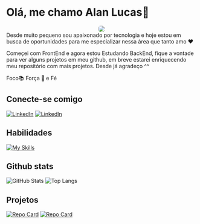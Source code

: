 # Olá, me chamo Alan Lucas👋

<center ><img style="border-radius: 5px" src= "https://wallpapers.com/images/hd/lo-fi-room-28y07gypcq8qwqcv.jpg">
</center>
Desde muito pequeno sou apaixonado por tecnologia e hoje estou em busca de oportunidades para me especializar nessa área que tanto amo ❤

Começei com FrontEnd e agora estou Estudando BackEnd, fique a vontade para ver alguns projetos em meu github, em breve estarei enriquecendo meu repositório com mais projetos. Desde já agradeço  ^^

Foco📚 Força 💪 e Fé 
## Conecte-se comigo

[![LinkedIn](https://img.shields.io/badge/LinkedIn-000?style=for-the-badge&logo=linkedin&logoColor=A5BF6B)](https://www.linkedin.com/in/4lanlucas/)
[![LinkedIn](https://img.shields.io/badge/github-000?style=for-the-badge&logo=github&logoColor=A5BF6B)](https://www.linkedin.com/in/SEUUSERNAME/)

## Habilidades

[![My Skills](https://skillicons.dev/icons?i=java,js,html,css,spring)](https://skillicons.dev) 

## Github stats

![GitHub Stats](https://github-readme-stats.vercel.app/api?username=4lanLucas&theme=transparent&bg_color=000&border_color=FFF&show_icons=true&icon_color=A5BF6B&title_color=A5BF6B&text_color=FFF)
![Top Langs](https://github-readme-stats-git-masterrstaa-rickstaa.vercel.app/api/top-langs/?username=4lanLucas&bg_color=000&border_color=FFF&title_color=A5BF6B&text_color=FFF)

## Projetos

[![Repo Card](https://github-readme-stats.vercel.app/api/pin/?username=4lanLucas&repo=Projeto-Comedoria&bg_color=000&border_color=FFF&show_icons=true&icon_color=30A3DC&title_color=A5BF6B&text_color=FFF)](https://github.com/4lanLucas/Projeto-Comedoria)
[![Repo Card](https://github-readme-stats.vercel.app/api/pin/?username=4lanLucas&repo=Indieflix&bg_color=000&border_color=FFF&show_icons=true&icon_color=30A3DC&title_color=A5BF6B&text_color=FFF)](https://github.com/4lanLucas/Indieflix)